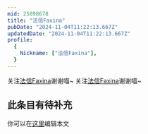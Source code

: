 ```yaml
---
mid: 25898678
title: "法信Faxina"
pubDate: "2024-11-04T11:22:13.667Z"
updatedDate: "2024-11-04T11:22:13.667Z"
profile:
  {
    Nickname: ["法信Faxina"],
  }
---
```


关注[法信Faxina](https://space.bilibili.com/25898678)谢谢喵~ 关注[法信Faxina](https://space.bilibili.com/25898678)谢谢喵~

## 此条目有待补充
你可以在[这里](https://github.com/Yuhanawa/VTuber.ICU-Content/edit/master/v/法信Faxina/index.md)编辑本文
